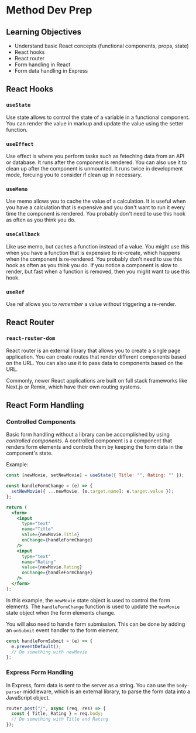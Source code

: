 # Method Dev Prep

## Learning Objectives

- Understand basic React concepts (functional components, props, state)
- React hooks
- React router
- Form handling in React
- Form data handling in Express

## React Hooks

### `useState`

Use state allows to control the state of a variable in a functional component. You can render the value in markup and update the value using the setter function.

### `useEffect`

Use effect is where you perform tasks such as feteching data from an API or database. It runs after the component is rendered. You can also use it to clean up after the component is unmounted. It runs twice in development mode, forcuing you to consider if clean up in necessary.

### `useMemo`

Use memo allows you to cache the value of a calculation. It is useful when you have a calculation that is expensive and you don't want to run it every time the component is rendered. You probably don't need to use this hook as often as you
think you do.

### `useCallback`

Like use memo, but caches a function instead of a value. You might use this when you have a function that is expensive to re-create, which happens when the component is re-rendered. You probably don't need to use this hook as often as you think you do. If you notice a component is slow to render, but fast when a function is removed, then you might want to use this hook.

### `useRef`

Use ref allows you to *remember* a value without triggering a re-render.

## React Router

### `react-router-dom`

React router is an external library that allows you to create a single page application. You can create routes that render different components based on the URL. You can also use it to pass data to components based on the URL.

Commonly, newer React applications are built on full stack frameworks like Next.js or Remix, which have their own routing systems.

## React Form Handling

### Controlled Components

Basic form handling without a library can be accomplished by using *controlled components*. A controlled component is a component that renders form elements and controls them by keeping the form data in the component's state.

Example:

```jsx
const [newMovie, setNewMovie] = useState({ Title: "", Rating: "" });

const handleFormChange = (e) => {
  setNewMovie({ ...newMovie, [e.target.name]: e.target.value });
};

return (
  <form>
    <input
      type="text"
      name="Title"
      value={newMovie.Title}
      onChange={handleFormChange}
    />
    <input
      type="text"
      name="Rating"
      value={newMovie.Rating}
      onChange={handleFormChange}
    />
  </form>
);
```

In this example, the `newMovie` state object is used to control the form elements. The `handleFormChange` function is used to update the `newMovie` state object when the form elements change.

You will also need to handle form submission. This can be done by adding an `onSubmit` event handler to the form element.

```jsx
const handleFormSubmit = (e) => {
  e.preventDefault();
  // Do something with newMovie
};
```

### Express Form Handling

In Express, form data is sent to the server as a string. You can use the `body-parser` middleware, which is an external library, to parse the form data into a JavaScript object.

```javascript
router.post("/", async (req, res) => {
  const { Title, Rating } = req.body;
  // Do something with Title and Rating
});
